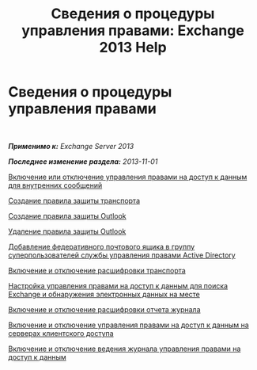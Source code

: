 ﻿---
title: 'Сведения о процедуры управления правами: Exchange 2013 Help'
TOCTitle: Сведения о процедуры управления правами
ms:assetid: e5b3c7d1-31d6-481f-82e7-a3766da9a510
ms:mtpsurl: https://technet.microsoft.com/ru-ru/library/Dd351212(v=EXCHG.150)
ms:contentKeyID: 50489386
ms.date: 05/22/2018
mtps_version: v=EXCHG.150
ms.translationtype: MT
---

# Сведения о процедуры управления правами

 

_**Применимо к:** Exchange Server 2013_

_**Последнее изменение раздела:** 2013-11-01_

[Включение или отключение управления правами на доступ к данным для внутренних сообщений](enable-or-disable-irm-for-internal-messages-exchange-2013-help.md)

[Создание правила защиты транспорта](create-a-transport-protection-rule-exchange-2013-help.md)

[Создание правила защиты Outlook](create-an-outlook-protection-rule-exchange-2013-help.md)

[Удаление правила защиты Outlook](remove-an-outlook-protection-rule-exchange-2013-help.md)

[Добавление федеративного почтового ящика в группу суперпользователей службы управления правами Active Directory](add-the-federation-mailbox-to-the-ad-rms-super-users-group-exchange-2013-help.md)

[Включение и отключение расшифровки транспорта](enable-or-disable-transport-decryption-exchange-2013-help.md)

[Настройка управления правами на доступ к данным для поиска Exchange и обнаружения электронных данных на месте](configure-irm-for-exchange-search-and-https://docs.microsoft.com/ru-ru/exchange/security-and-compliance/in-place-ediscovery/in-place-ediscovery)

[Включение и отключение расшифровки отчета журнала](enable-or-disable-journal-report-decryption-exchange-2013-help.md)

[Включение и отключение управления правами на доступ к данным на серверах клиентского доступа](enable-or-disable-information-rights-management-on-client-access-servers-exchange-2013-help.md)

[Включение и отключение ведения журнала управления правами на доступ к данным](enable-or-disable-information-rights-management-logging-exchange-2013-help.md)

